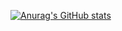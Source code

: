 [![Anurag's GitHub stats](https://github-readme-stats.vercel.app/api?username=Cponterz)](https://github.com/anuraghazra/github-readme-stats)
